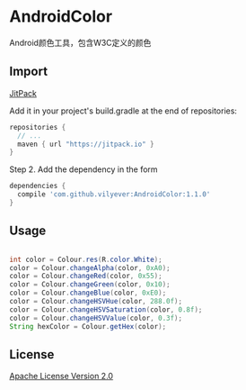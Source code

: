 # AndroidColor
Android颜色工具，包含W3C定义的颜色

## Import
[JitPack](https://jitpack.io/)

Add it in your project's build.gradle at the end of repositories:

```gradle
repositories {
  // ...
  maven { url "https://jitpack.io" }
}
```

Step 2. Add the dependency in the form

```gradle
dependencies {
  compile 'com.github.vilyever:AndroidColor:1.1.0'
}
```

## Usage
```java

int color = Colour.res(R.color.White);
color = Colour.changeAlpha(color, 0xA0);
color = Colour.changeRed(color, 0x55);
color = Colour.changeGreen(color, 0x10);
color = Colour.changeBlue(color, 0xE0);
color = Colour.changeHSVHue(color, 288.0f);
color = Colour.changeHSVSaturation(color, 0.8f);
color = Colour.changeHSVValue(color, 0.3f);
String hexColor = Colour.getHex(color);

```

## License
[Apache License Version 2.0](http://www.apache.org/licenses/LICENSE-2.0.txt)


